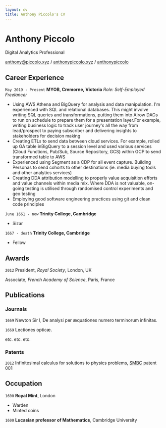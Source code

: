 ```yaml
---
layout: cv
title: Anthony Piccolo's CV
---
```

# Anthony Piccolo
Digital Analytics Professional

<div id="webaddress">
<i class="fas fa-at"></i> <a href="anthony@piccolo.xyz">anthony@piccolo.xyz</a> /
<i class="fas fa-globe-americas"></i> <a href="https://anthonypiccolo.xyz" target="_blank">anthonypiccolo.xyz</a> /
<i class="fab fa-github-alt"></i> <a href="https://github.com/anthonypiccolo" target="_blank">anthonypiccolo</a>
</div>

## Career Experience

`May 2019 - Present`
__MYOB, Cremorne, Victoria__
*Role: Self-Employed Freelancer*

- Using AWS Athena and BigQuery for analysis and data manipulation. I'm experienced with SQL and relational databases.
This might involve writing SQL queries and transformations, putting them into Airow DAGs to run on schedule to prepare them
for a presentation layer.For example, writing business logic to track user journey's all the way from lead/prospect to paying
subscriber and delivering insights to stakeholders for decision making
- Creating ETLs to send data between cloud services. For example, rolled up GA table inBigQuery to a session level and used
various services (Cloud Functions, Pub/Sub, Source Repository, GCS) within GCP to send transformed table to AWS
- Experienced using Segment as a CDP for all event capture. Building Personas to send cohorts to other destinations
(ie. media buying tools and other analytics services)
- Creating DDA attribution modelling to properly value acquisition efforts and value channels
within media mix. Where DDA is not valuable, on-going testing is utilised through randomised control experiments and
geo testing
- Employing good software engineering practices using git and clean code principles

`June 1661 - now`
__Trinity College, Cambridge__

- Sizar

`1667 - death`
__Trinity College, Cambridge__

- Fellow



## Awards

`2012`
President, *Royal Society*, London, UK

Associate, *French Academy of Science*, Paris, France



## Publications

<!-- A list is also available [online](http://scholar.google.co.uk/citations?user=LTOTl0YAAAAJ) -->

### Journals

`1669`
Newton Sir I, De analysi per æquationes numero terminorum infinitas. 

`1669`
Lectiones opticæ.

etc. etc. etc.

### Patents

`2012`
Infinitesimal calculus for solutions to physics problems, [SMBC](http://www.techdirt.com/articles/20121011/09312820678/if-patents-had-been-around-time-newton.shtml) patent 001


## Occupation

`1600`
__Royal Mint__, London

- Warden
- Minted coins

`1600`
__Lucasian professor of Mathematics__, Cambridge University



<!-- ### Footer

Last updated: May 2013 -->


